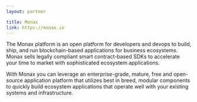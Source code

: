 ```yaml
---
layout: partner

title: Monax
link: https://monax.io
---
```


The Monax platform is an open platform for developers and devops to build, ship, and run blockchain-based applications for business ecosystems. Monax sells legally compliant smart contract-based SDKs to accelerate your time to market with sophisticated ecosystem applications.

With Monax you can leverage an enterprise-grade, mature, free and open-source application platform that utilizes best in breed, modular components to quickly build ecosystem applications that operate well with your existing systems and infrastructure.
